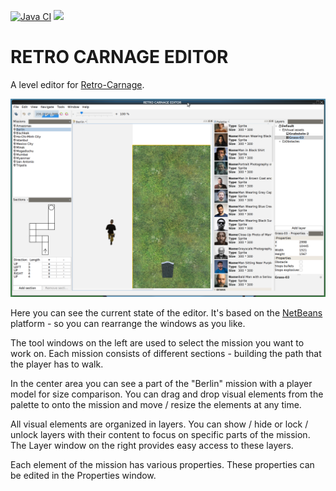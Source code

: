 [![Java CI](https://github.com/Retro-Carnage-Team/retro-carnage-editor/actions/workflows/ant.yml/badge.svg)](https://github.com/Retro-Carnage-Team/retro-carnage-editor/actions/workflows/ant.yml)
[![](https://tokei.rs/b1/github/huddeldaddel/retro-carnage-editor)](https://github.com/huddeldaddel/retro-carnage-editor)

# RETRO CARNAGE EDITOR

A level editor for [Retro-Carnage](https://github.com/huddeldaddel/retro-carnage).

![Screenshot 1](docs/screenshot-4.png "Screenshot 1")

Here you can see the current state of the editor. It's based on the [NetBeans](https://netbeans.apache.org/) platform -
so you can rearrange the windows as you like.

The tool windows on the left are used to select the mission you want to
work on. Each mission consists of different sections - building the path that the player has to walk.

In the center area you can see a part of the "Berlin" mission with a player model for size comparison. You can drag and
drop visual elements from the palette to onto the mission and move / resize the elements at any time.

All visual elements are organized in layers. You can show / hide or lock / unlock layers with their content to focus on
specific parts of the mission. The Layer window on the right provides easy access to these layers.

Each element of the mission has various properties. These properties can be edited in the Properties window.